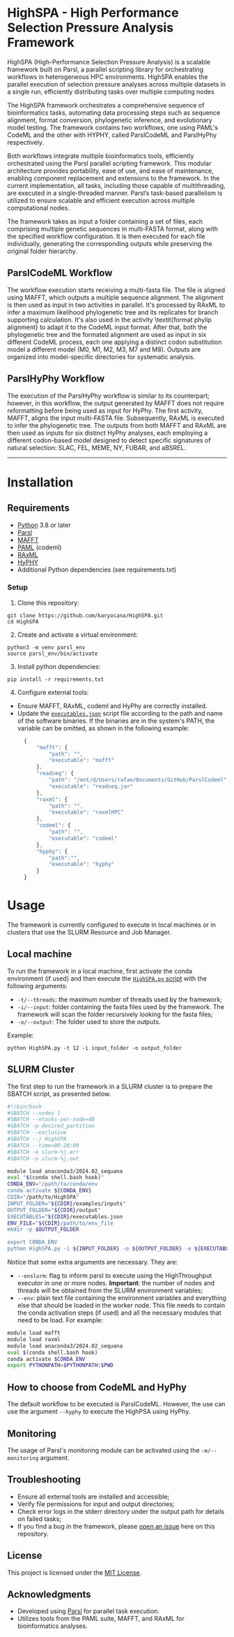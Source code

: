 # HighSPA - High Performance Selection Pressure Analysis Framework
HighSPA (High-Performance Selection Pressure Analysis) is a scalable framework built on Parsl, a parallel scripting library for orchestrating workflows in heterogeneous HPC environments. HighSPA enables the parallel execution of selection pressure analyses across multiple datasets in a single run, efficiently distributing tasks over multiple computing nodes

The HighSPA framework orchestrates a comprehensive sequence of bioinformatics tasks, automating data processing steps such as sequence alignment, format conversion, phylogenetic inference, and evolutionary model testing. The framework contains two workflows, one using PAML's CodeML and the other with HYPHY, called ParslCodeML and ParslHyPhy respectively.

Both workflows integrate multiple bioinformatics tools, efficiently orchestrated using the Parsl parallel scripting framework. This modular architecture provides portability, ease of use, and ease of maintenance, enabling component replacement and extensions to the framework. In the current implementation, all tasks, including those capable of multithreading, are executed in a single-threaded manner. Parsl’s task-based parallelism is utilized to ensure scalable and efficient execution across multiple computational nodes.

The framework takes as input a folder containing a set of files, each comprising multiple genetic sequences in multi-FASTA format, along with the specified workflow configuration. It is then executed for each file individually, generating the corresponding outputs while preserving the original folder hierarchy.

## ParslCodeML Workflow

The workflow execution starts receiving a multi-fasta file. The file is aligned using MAFFT, which outputs a multiple sequence alignment. The alignment is then used as input in two activities in parallel. It's processed by RAxML to infer a maximum likelihood phylogenetic tree and its replicates for branch supporting calculation. It's also used in the activity \textit{format phylip alignment} to adapt it to the CodeML input format. After that, both the phylogenetic tree and the formated alignment are used as input in six different CodeML process, each one applying a distinct codon substitution model a different model (M0, M1, M2, M3, M7 and M8). Outputs are organized into model-specific directories for systematic analysis.


## ParslHyPhy Workflow

The execution of the ParslHyPhy workflow is similar to its counterpart; however, in this workflow, the output generated by MAFFT does not require reformatting before being used as input for HyPhy. The first activity, MAFFT, aligns the input multi-FASTA file. Subsequently, RAxML is executed to infer the phylogenetic tree. The outputs from both MAFFT and RAxML are then used as inputs for six distinct HyPhy analyses, each employing a different codon-based model designed to detect specific signatures of natural selection: SLAC, FEL, MEME, NY, FUBAR, and aBSREL.

---
# Installation
## Requirements
- [Python](https://www.python.org/) 3.8 or later
- [Parsl](https://parsl-project.org/)
- [MAFFT](https://mafft.cbrc.jp/)
- [PAML](http://abacus.gene.ucl.ac.uk/software/paml.html) (codeml)
- [RAxML](https://cme.h-its.org/exelixis/web/software/raxml/)
- [HyPHY](https://hyphy.org/)
- Additional Python dependencies (see requirements.txt)
  
### Setup
1. Clone this repository:
```
git clone https://github.com/karyocana/HighSPA.git
cd HighSPA
```
2. Create and activate a virtual environment:
```
python3 -m venv parsl_env
source parsl_env/bin/activate
```
3. Install python dependencies:
```
pip install -r requirements.txt
```
4. Configure external tools:
- Ensure MAFFT, RAxML, codeml and HyPhy are correctly installed.
- Update the [``executables.json``](./src/executables.json) script file according to the path and name of the software binaries. If the binaries are in the system's PATH, the variable can be omitted, as shown in the following example:
  ```javascript
    {
        "mafft": {
            "path": "",
            "executable": "mafft"
        },
        "readseq": {
            "path": "/mnt/d/Users/rafae/Documents/GitHub/ParslCodeml",
            "executable": "readseq.jar"
        },
        "raxml": {
            "path": "",
            "executable": "raxmlHPC"
        },
        "codeml": {
            "path": "",
            "executable": "codeml"
        },
        "hyphy": {
            "path":"",
            "executable": "hyphy"
        }
    }

  ```

# Usage

The framework is currently configured to execute in local machines or in clusters that use the SLURM Resource and Job Manager.

## Local machine

To run the framework in a local machine, first activate the conda environment (if used) and then execute the [``HighSPA.py`` script](./src/HighSPA.py) with the following arguments:

- ``-t/--threads``: the maximum number of threads used by the framework;
- ``-i/--input``: folder containing the fasta files used by the framework. The framework will scan the folder recursively looking for the fasta files;
- ``-o/--output``: The folder used to store the outputs.

Example: 
```
python HighSPA.py -t 12 -i input_folder -o output_folder
```

## SLURM Cluster

The first step to run the framework in a SLURM cluster is to prepare the SBATCH script, as presented below.

```sh
#!/bin/bash
#SBATCH --nodes 1
#SBATCH --ntasks-per-node=48
#SBATCH -p desired_partition
#SBATCH --exclusive
#SBATCH --j HighSPA
#SBATCH --time=00:20:00
#SBATCH -e slurm-%j.err
#SBATCH -o slurm-%j.out

module load anaconda3/2024.02_sequana
eval "$(conda shell.bash hook)"
CONDA_ENV="/path/to/conda/env
conda activate ${CONDA_ENV}
CDIR="/path/to/HighSPA"
INPUT_FOLDER="${CDIR}/examples/inputs"
OUTPUT_FOLDER="${CDIR}/output"
EXECUTABLES="${CDIR}/executables.json
ENV_FILE="${CDIR}/path/to/env_file
mkdir -p $OUTPUT_FOLDER

export CONDA_ENV
python HighSPA.py -i ${INPUT_FOLDER} -o ${OUTPUT_FOLDER} -e ${EXECUTABLES} -env ${ENV_FILE} --onslurm

```

Notice that some extra arguments are necessary. They are:

- ``--onslurm``: flag to inform parsl to execute using the HighThroughput executor in one or more nodes. __Important__: the number of nodes and threads will be obtained from the SLURM environment variables;
- ``--env``: plain text file containing the environment variables and everything else that should be loaded in the worker node. This file needs to contain the conda activation steps (if used) and all the necessary modules that need to be load. For example:

```sh
module load mafft
module load raxml
module load anaconda3/2024.02_sequana
eval $(conda shell.bash hook)
conda activate $CONDA_ENV
export PYTHONPATH=$PYTHONPATH:$PWD
```

## How to choose from CodeML and HyPhy

The default workflow to be executed is ParslCodeML. However, the use can use the argument ``--hyphy`` to execute the HighPSA using HyPhy.

## Monitoring

The usage of Parsl's monitoring module can be activated using the ``-m/--monitoring`` argument.


## Troubleshooting
- Ensure all external tools are installed and accessible;
- Verify file permissions for input and output directories;
- Check error logs in the stderr directory under the output path for details on failed tasks;
- If you find a bug in the framework, please [open an issue](https://github.com/karyocana/HighSPA/issues) here on this repository.

## License
This project is licensed under the [MIT License](./LICENSE).

## Acknowledgments
- Developed using [Parsl](https://parsl-project.org/) for parallel task execution.
- Utilizes tools from the PAML suite, MAFFT, and RAxML for bioinformatics analyses.